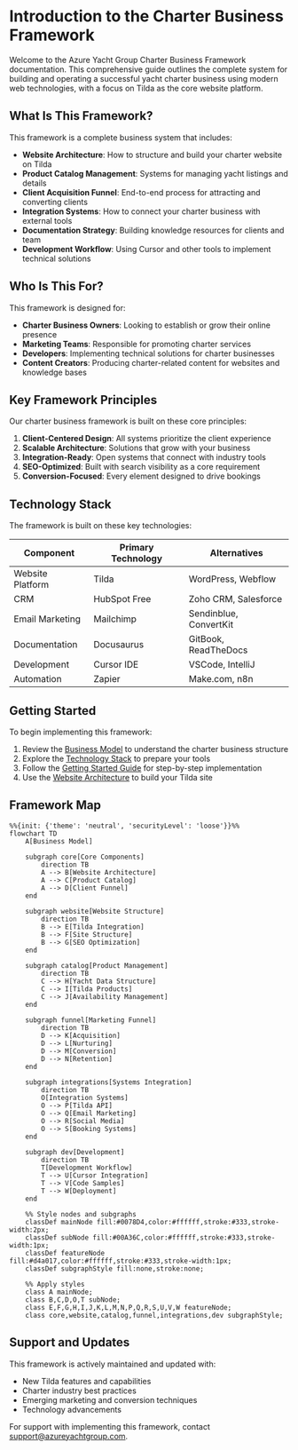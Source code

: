 # Introduction to the Charter Business Framework

Welcome to the Azure Yacht Group Charter Business Framework documentation. This comprehensive guide outlines the complete system for building and operating a successful yacht charter business using modern web technologies, with a focus on Tilda as the core website platform.

## What Is This Framework?

This framework is a complete business system that includes:

- **Website Architecture**: How to structure and build your charter website on Tilda
- **Product Catalog Management**: Systems for managing yacht listings and details
- **Client Acquisition Funnel**: End-to-end process for attracting and converting clients
- **Integration Systems**: How to connect your charter business with external tools
- **Documentation Strategy**: Building knowledge resources for clients and team
- **Development Workflow**: Using Cursor and other tools to implement technical solutions

## Who Is This For?

This framework is designed for:

- **Charter Business Owners**: Looking to establish or grow their online presence
- **Marketing Teams**: Responsible for promoting charter services
- **Developers**: Implementing technical solutions for charter businesses
- **Content Creators**: Producing charter-related content for websites and knowledge bases

## Key Framework Principles

Our charter business framework is built on these core principles:

1. **Client-Centered Design**: All systems prioritize the client experience
2. **Scalable Architecture**: Solutions that grow with your business
3. **Integration-Ready**: Open systems that connect with industry tools
4. **SEO-Optimized**: Built with search visibility as a core requirement
5. **Conversion-Focused**: Every element designed to drive bookings

## Technology Stack

The framework is built on these key technologies:

| Component | Primary Technology | Alternatives |
|-----------|-------------------|-------------|
| Website Platform | Tilda | WordPress, Webflow |
| CRM | HubSpot Free | Zoho CRM, Salesforce |
| Email Marketing | Mailchimp | Sendinblue, ConvertKit |
| Documentation | Docusaurus | GitBook, ReadTheDocs |
| Development | Cursor IDE | VSCode, IntelliJ |
| Automation | Zapier | Make.com, n8n |

## Getting Started

To begin implementing this framework:

1. Review the [Business Model](./business-model) to understand the charter business structure
2. Explore the [Technology Stack](./technology-stack) to prepare your tools
3. Follow the [Getting Started Guide](./getting-started) for step-by-step implementation
4. Use the [Website Architecture](./website-architecture/overview) to build your Tilda site

## Framework Map

```mermaid
%%{init: {'theme': 'neutral', 'securityLevel': 'loose'}}%%
flowchart TD
    A[Business Model]
    
    subgraph core[Core Components]
        direction TB
        A --> B[Website Architecture]
        A --> C[Product Catalog]
        A --> D[Client Funnel]
    end
    
    subgraph website[Website Structure]
        direction TB
        B --> E[Tilda Integration]
        B --> F[Site Structure]
        B --> G[SEO Optimization]
    end
    
    subgraph catalog[Product Management]
        direction TB
        C --> H[Yacht Data Structure]
        C --> I[Tilda Products]
        C --> J[Availability Management]
    end
    
    subgraph funnel[Marketing Funnel]
        direction TB
        D --> K[Acquisition]
        D --> L[Nurturing]
        D --> M[Conversion]
        D --> N[Retention]
    end
    
    subgraph integrations[Systems Integration]
        direction TB
        O[Integration Systems]
        O --> P[Tilda API]
        O --> Q[Email Marketing]
        O --> R[Social Media]
        O --> S[Booking Systems]
    end
    
    subgraph dev[Development]
        direction TB
        T[Development Workflow]
        T --> U[Cursor Integration]
        T --> V[Code Samples]
        T --> W[Deployment]
    end
    
    %% Style nodes and subgraphs
    classDef mainNode fill:#0078D4,color:#ffffff,stroke:#333,stroke-width:2px;
    classDef subNode fill:#00A36C,color:#ffffff,stroke:#333,stroke-width:1px;
    classDef featureNode fill:#d4a017,color:#ffffff,stroke:#333,stroke-width:1px;
    classDef subgraphStyle fill:none,stroke:none;
    
    %% Apply styles
    class A mainNode;
    class B,C,D,O,T subNode;
    class E,F,G,H,I,J,K,L,M,N,P,Q,R,S,U,V,W featureNode;
    class core,website,catalog,funnel,integrations,dev subgraphStyle;
```

## Support and Updates

This framework is actively maintained and updated with:

- New Tilda features and capabilities
- Charter industry best practices
- Emerging marketing and conversion techniques
- Technology advancements

For support with implementing this framework, contact [support@azureyachtgroup.com](mailto:support@azureyachtgroup.com). 